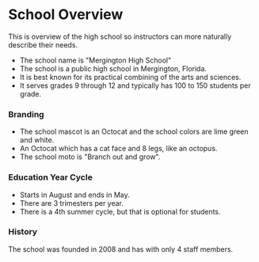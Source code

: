 # School Overview

This is overview of the high school so instructors can more naturally describe their needs.

- The school name is "Mergington High School"
- The school is a public high school in Mergington, Florida.
- It is best known for its practical combining of the arts and sciences.
- It serves grades 9 through 12 and typically has 100 to 150 students per grade.

### Branding

- The school mascot is an Octocat and the school colors are lime green and white.
- An Octocat which has a cat face and 8 legs, like an octopus.
- The school moto is "Branch out and grow".

### Education Year Cycle

- Starts in August and ends in May.
- There are 3 trimesters per year.
- There is a 4th summer cycle, but that is optional for students.

### History

The school was founded in 2008 and has with only 4 staff members.